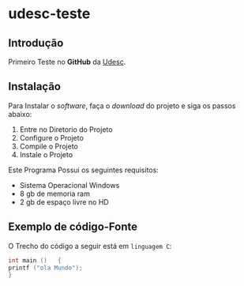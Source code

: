 # udesc-teste
## Introdução
Primeiro Teste no **GitHub** da [Udesc](https://Udesc.br).
## Instalação
Para Instalar o *software*, faça o *download* do projeto e siga os passos abaixo:
1. Entre no Diretorio do Projeto
2. Configure o Projeto
3. Compile o Projeto
4. Instale o Projeto


Este Programa Possui os seguintes requisitos:
- Sistema Operacional Windows
- 8 gb de memoria ram
- 2 gb de espaço livre no HD
## Exemplo de código-Fonte
O Trecho do código a seguir está em `linguagem C`:
```c
int main ()   {
printf ("ola Mundo");
}
